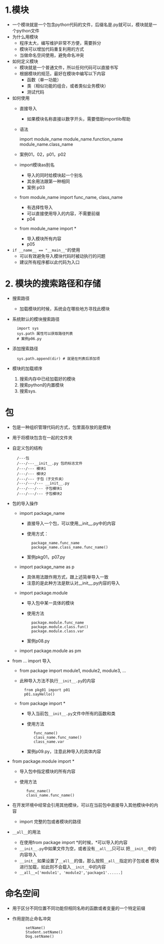 # 1.模块
- 一个模块就是一个包含python代码的文件，后缀名是.py就可以，模块就是一个python文件
- 为什么用模块
    - 程序太大，编写维护非常不方便，需要拆分
    - 模块可以增加代码重复利用的方式
    - 当做命名空间使用，避免命名冲突
- 如何定义模块
    - 模块就是一个普通文件，所以任何代码可以直接书写
    - 根据模块的规范，最好在模块中编写以下内容
        - 函数（单一功能）
        - 类（相似功能的组合，或者类似业务模块）
        - 测试代码
- 如何使用
    - 直接导入
        - 如果模块名称直接以数字开头，需要借助importlib帮助
    - 语法
    
        import module_name
        module_name.function_name
        module_name.class_name
    - 案例01，02，p01，p02
    - import模块as别名
        - 导入的同时给模块起一个别名
        - 其余用法跟第一种相同
        - 案例 p03
    - from module_name import func_name, class_name
        - 有选择性导入
        - 可以直接使用导入的内容，不需要前缀
        - p04
    - from module_name import *
        - 导入模块所有内容
        - p05
- `if __name__ == "__main__"`的使用
    - 可以有效避免导入模块代码时被动执行的问题
    - 建议所有程序都以此代码为入口

# 2. 模块的搜索路径和存储
- 搜索路径
    - 加载模块的时候，系统会在哪些地方寻找此模块
- 系统默认的模块搜索路径
    
        import sys
        sys.path 属性可以获取路径列表
        # 案例p06.py
- 添加搜索路径
        
        sys.path.append(dir) # 就是在列表后添加项
- 模块的加载顺序
    1. 搜索内存中已经加载好的模块
    2. 搜索python的内置模块
    3. 搜索sys.
    
# 包
- 包是一种组织管理代码的方式，包里面存放的是模块
- 用于将模块包含在一起的文件夹
- 自定义包的结构
        
        /---包
        /---/---__init__.py 包的标志文件
        /---/--- 模块1
        /---/--- 模块2
        /---/--- 子包（子文件夹）
        /---/---/--- __init__.py
        /---/---/--- 子包模块1
        /---/---/--- 子包模块2
- 包的导入操作
    - import package_name
        - 直接导入一个包，可以使用__init__.py中的内容
        - 使用方式：
        
                package_name.func_name
                package_name.class_name.func_name()
        - 案例pkg01，p07.py
    - import package_name as p
        - 具体用法跟作用方式，跟上述简单导入一致
        - 注意的是此种方法是默认对__init__.py内容的导入
    
    - import package.module
        - 导入包中某一具体的模块
        - 使用方法
        
                package.module.func_name
                package.module.class.fun()
                package.module.class.var
        - 案例p08.py
        
    - import package.module as pm

- from ... import 导入
    - from package import module1, module2, module3, ...
    - 此种导入方法不执行`__init__.py`的内容
    
            from pkg01 import p01
            p01.sayHello()
    - from package import *
        - 导入当前包`__init__.py`文件中所有的函数和类
        - 使用方法
                
                 func_name()
                 class_name.func_name()
                 class_name.var
                 
        - 案例p09.py，注意此种导入的具体内容
        
- from package.module import *
    - 导入包中指定模块的所有内容
    - 使用方法
    
             func_name()
             class_name.func_name()
             
- 在开发环境中经常会引用其他模块，可以在当前包中直接导入其他模块中的内容
    - import 完整的包或者模块的路径
    
- `__all__`的用法
    - 在使用from package import *的时候，*可以导入的内容
    - `__init__.py`中如果文件为空，或者没有`__all__`,只可以
    把`__init__`中的内容导入
    - `__init__`如果设置了`__all__`的值，那么按照`__all__`指定的子包或者
    模块进行加载，如此则不会载入`__init__`中的内容
    - `__all__=['module1', 'module2','package1'......]`
# 命名空间
- 用于区分不同位置不同功能但相同名称的函数或者变量的一个特定前缀
- 作用是防止命名冲突

            setName()
            Student.setName()
            Dog.setName() 
            
            
       

